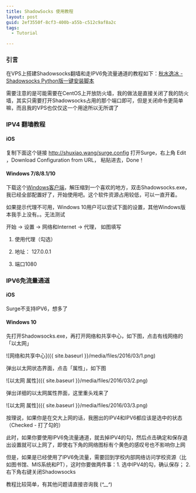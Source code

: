 ```yaml
---
title: ShadowSocks 使用教程
layout: post
guid: 2ef3550f-8cf3-400b-a55b-c512c9af8a2c
tags:
  - Tutorial

---
```


### 引言

在VPS上搭建Shadowsocks翻墙和走IPV6免流量通道的教程如下：[秋水逸冰 - Shadowsocks Python版一键安装脚本](https://teddysun.com/342.html)

需要注意的是可能需要在CentOS上开放防火墙，我的做法是直接关闭了我的防火墙，其实只需要打开Shadowsocks占用的那个端口即可，但是关闭命令更简单嘛，而且我的VPS也仅仅这一个用途所以无所谓了

### IPV4 翻墙教程

#### iOS

复制下面这个链接 http://shuxiao.wang/surge.config 打开Surge，右上角 Edit ，Download Configuration from URL， 粘贴进去，Done！

#### Windows 7/8/8.1/10

下载这个[Windows客户端](http://7nj21b.com1.z0.glb.clouddn.com/Shadowsocks.rar)，解压缩到一个喜欢的地方，双击Shadowsocks.exe，我已经全部配置好了，开始使用吧。这个软件资源占用较低，可以一直开着。

如果提示代理不可用，Windows 10用户可以尝试下面的设置，其他Windows版本我手上没有。。无法测试

开始 -> 设置 -> 网络和Internet -> 代理， 如图填写

1. 使用代理（勾选）

2. 地址： 127.0.0.1

3. 端口1080

### IPV6免流量通道

#### iOS

Surge不支持IPV6，想多了

#### Windows 10

先打开Shadowsocks.exe，再打开网络和共享中心，如下图，点击有线网络的「以太网」

![网络和共享中心]({{ site.baseurl }}/media/files/2016/03/1.png)

弹出以太网状态界面，点击「属性」，如下图

![以太网 属性]({{ site.baseurl }}/media/files/2016/03/2.png)

弹出详细的以太网属性界面，这里重头戏来了

![以太网 属性]({{ site.baseurl }}/media/files/2016/03/3.png) 

按理说，如果你是在交大上网的话，我圈出的IPV4和IPV6都应该是选中的状态（Checked - 打了勾的）

此时，如果你要使用IPV6免流量通道，就去掉IPV4的勾，然后点击确定和保存退出设置就可以上网了，即使右下角的网络图标有个黄色的感叹号也不影响你上网

但是，如果是已经使用了IPV6免流量，需要回到学校内部网络访问学校资源（比如图书馆、MIS系统和PT），这时你要做两件事：1. 选中IPV4的勾，确认保存； 2. 右下角右键关闭Shadowsocks

教程比较简单，有其他问题请直接咨询我 (*^__^*) 
